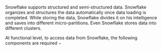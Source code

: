 Snowflake supports structured and semi-structured data. Snowflake organizes and structures the data automatically once data loading is completed. While storing the data, Snowflake divides it on his intelligence and saves into different micro-partitions. Even Snowflake stores data into different clusters.

At functional level, to access data from Snowflake, the following components are required −
